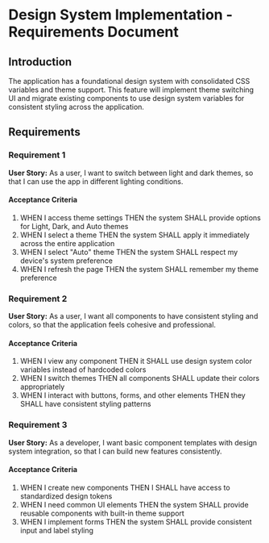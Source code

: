 # Design System Implementation - Requirements Document

## Introduction

The application has a foundational design system with consolidated CSS variables and theme support. This feature will implement theme switching UI and migrate existing components to use design system variables for consistent styling across the application.

## Requirements

### Requirement 1

**User Story:** As a user, I want to switch between light and dark themes, so that I can use the app in different lighting conditions.

#### Acceptance Criteria

1. WHEN I access theme settings THEN the system SHALL provide options for Light, Dark, and Auto themes
2. WHEN I select a theme THEN the system SHALL apply it immediately across the entire application
3. WHEN I select "Auto" theme THEN the system SHALL respect my device's system preference
4. WHEN I refresh the page THEN the system SHALL remember my theme preference

### Requirement 2

**User Story:** As a user, I want all components to have consistent styling and colors, so that the application feels cohesive and professional.

#### Acceptance Criteria

1. WHEN I view any component THEN it SHALL use design system color variables instead of hardcoded colors
2. WHEN I switch themes THEN all components SHALL update their colors appropriately
3. WHEN I interact with buttons, forms, and other elements THEN they SHALL have consistent styling patterns

### Requirement 3

**User Story:** As a developer, I want basic component templates with design system integration, so that I can build new features consistently.

#### Acceptance Criteria

1. WHEN I create new components THEN I SHALL have access to standardized design tokens
2. WHEN I need common UI elements THEN the system SHALL provide reusable components with built-in theme support
3. WHEN I implement forms THEN the system SHALL provide consistent input and label styling
